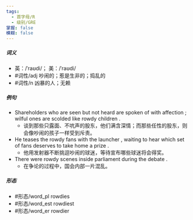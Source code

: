```yaml
---
tags:
  - 首字母/R
  - 级别/GRE
掌握: false
模糊: false
---
```

##### 词义
- 英：/ˈraʊdi/； 美：/ˈraʊdi/
- #词性/adj  吵闹的；惹是生非的；捣乱的
- #词性/n  凶暴的人；无赖
##### 例句
- Shareholders who are seen but not heard are spoken of with affection ; wilful ones are scolded like rowdy children .
	- 谈到那些只露面、不吭声的股东，他们满含深情；而那些任性的股东，则会像吵闹的孩子一样受到斥责。
- He teases the rowdy fans with the launcher , waiting to hear which set of fans deserves to take home a prize .
	- 他用发射器不断挑逗吵闹的球迷，等待宣布哪些球迷将会得奖。
- There were rowdy scenes inside parliament during the debate .
	- 在争论的过程中，国会内部一片混乱。
##### 形态
- #形态/word_pl rowdies
- #形态/word_est rowdiest
- #形态/word_er rowdier
